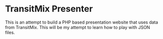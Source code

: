 TransitMix Presenter
======================

This is an attempt to build a PHP based presentation website that uses data from TransitMix.  This will be my attempt to learn how to play with JSON files.
